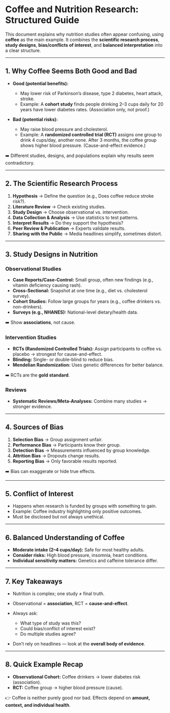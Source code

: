 # Coffee and Nutrition Research: Structured Guide

This document explains why nutrition studies often appear confusing, using **coffee** as the main example. It combines the **scientific research process**, **study designs**, **bias/conflicts of interest**, and **balanced interpretation** into a clear structure.

---

## 1. Why Coffee Seems Both Good and Bad

* **Good (potential benefits):**

  * May lower risk of Parkinson’s disease, type 2 diabetes, heart attack, stroke.
  * Example: A **cohort study** finds people drinking 2–3 cups daily for 20 years have lower diabetes rates. (Association only, not proof.)

* **Bad (potential risks):**

  * May raise blood pressure and cholesterol.
  * Example: A **randomized controlled trial (RCT)** assigns one group to drink 4 cups/day, another none. After 3 months, the coffee group shows higher blood pressure. (Cause-and-effect evidence.)

➡️ Different studies, designs, and populations explain why results seem contradictory.

---

## 2. The Scientific Research Process

1. **Hypothesis** → Define the question (e.g., Does coffee reduce stroke risk?).
2. **Literature Review** → Check existing studies.
3. **Study Design** → Choose observational vs. intervention.
4. **Data Collection & Analysis** → Use statistics to test patterns.
5. **Interpret Results** → Do they support the hypothesis?
6. **Peer Review & Publication** → Experts validate results.
7. **Sharing with the Public** → Media headlines simplify, sometimes distort.

---

## 3. Study Designs in Nutrition

### Observational Studies

* **Case Reports/Case-Control:** Small group, often new findings (e.g., vitamin deficiency causing rash).
* **Cross-Sectional:** Snapshot at one time (e.g., diet vs. cholesterol survey).
* **Cohort Studies:** Follow large groups for years (e.g., coffee drinkers vs. non-drinkers).
* **Surveys (e.g., NHANES):** National-level dietary/health data.

➡️ Show **associations**, not cause.

### Intervention Studies

* **RCTs (Randomized Controlled Trials):** Assign participants to coffee vs. placebo → strongest for cause-and-effect.
* **Blinding:** Single- or double-blind to reduce bias.
* **Mendelian Randomization:** Uses genetic differences for better balance.

➡️ RCTs are the **gold standard**.

### Reviews

* **Systematic Reviews/Meta-Analyses:** Combine many studies → stronger evidence.

---

## 4. Sources of Bias

1. **Selection Bias** → Group assignment unfair.
2. **Performance Bias** → Participants know their group.
3. **Detection Bias** → Measurements influenced by group knowledge.
4. **Attrition Bias** → Dropouts change results.
5. **Reporting Bias** → Only favorable results reported.

➡️ Bias can exaggerate or hide true effects.

---

## 5. Conflict of Interest

* Happens when research is funded by groups with something to gain.
* Example: Coffee industry highlighting only positive outcomes.
* Must be disclosed but not always unethical.

---

## 6. Balanced Understanding of Coffee

* **Moderate intake (2–4 cups/day):** Safe for most healthy adults.
* **Consider risks:** High blood pressure, insomnia, heart conditions.
* **Individual sensitivity matters:** Genetics and caffeine tolerance differ.

---

## 7. Key Takeaways

* Nutrition is complex; one study ≠ final truth.
* Observational = **association**, RCT = **cause-and-effect**.
* Always ask:

  * What type of study was this?
  * Could bias/conflict of interest exist?
  * Do multiple studies agree?
* Don’t rely on headlines — look at the **overall body of evidence**.

---

## 8. Quick Example Recap

* **Observational Cohort:** Coffee drinkers → lower diabetes risk (association).
* **RCT:** Coffee group → higher blood pressure (cause).

👉 Coffee is neither purely good nor bad. Effects depend on **amount, context, and individual health**.

